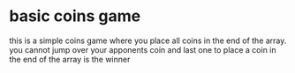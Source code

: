 # basic coins game
this is a simple coins game where you place all coins in the end of the array.
you cannot jump over your apponents coin and last one to place a coin in the end of the array is the winner
